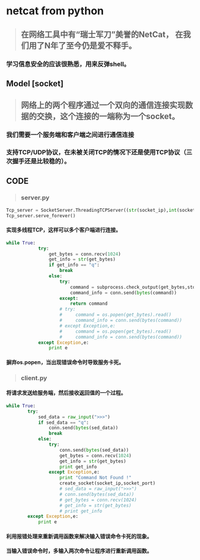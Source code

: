 # netcat  from python
>##  在网络工具中有“瑞士军刀”美誉的NetCat， 在我们用了N年了至今仍是爱不释手。
### 学习信息安全的应该很熟悉，用来反弹shell。
## Model [socket]
>## 网络上的两个程序通过一个双向的通信连接实现数据的交换，这个连接的一端称为一个socket。
### 我们需要一个服务端和客户端之间进行通信连接
### 支持TCP/UDP协议，在未被关闭TCP的情况下还是使用TCP协议（三次握手还是比较稳的）。
## CODE
>### server.py
```python
Tcp_server = SocketServer.ThreadingTCPServer((str(socket_ip),int(socket_port)),Tcp_socket)
Tcp_server.serve_forever()
```
#### 实现多线程TCP，这样可以多个客户端进行连接。
```python
while True:
            try:
                get_bytes = conn.recv(1024)
                get_info = str(get_bytes)
                if get_info == "q":
                    break
                else:
                    try:
                        command = subprocess.check_output(get_bytes,stderr=subprocess.STDOUT,shell=True,universal_newlines=True)
                        command_info = conn.send(bytes(command))
                    except:
                        return command
                    # try:
                    #     command = os.popen(get_bytes).read()
                    #     command_info = conn.send(bytes(command))
                    # except Exception,e:
                    #     command = os.popen(get_bytes).read()
                    #     command_info = conn.send(bytes(command))                     
            except Exception,e:
                print e
```
#### 摒弃os.popen，当出现错误命令时导致服务卡死。
>### client.py
#### 将请求发送给服务端，然后接收返回值的一个过程。
```python
while True:
        try:
            sed_data = raw_input(">>>")
            if sed_data == "q":
                conn.send(bytes(sed_data))
                break
            else:
                try:
                    conn.send(bytes(sed_data))
                    get_bytes = conn.recv(1024)
                    get_info = str(get_bytes)
                    print get_info
                except Exception,e:
                    print "Command Not Found !"
                    create_socket(socket_ip,socket_port)
                    # sed_data = raw_input(">>>")
                    # conn.send(bytes(sed_data))
                    # get_bytes = conn.recv(1024)
                    # get_info = str(get_bytes)
                    # print get_info
        except Exception,e:
            print e
```
#### 利用报错处理来重新调用函数来解决输入错误命令卡死的现象。
#### 当输入错误命令时，多输入两次命令让程序进行重新调用函数。
